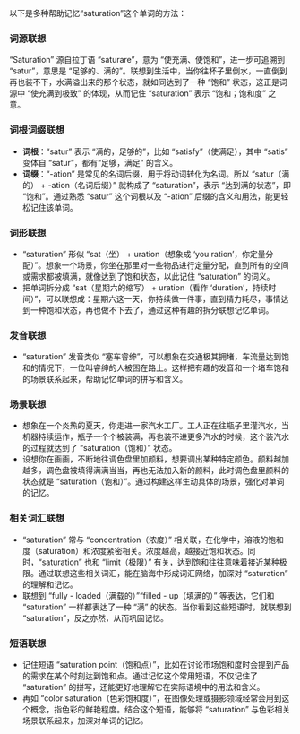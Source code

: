 以下是多种帮助记忆“saturation”这个单词的方法：

### 词源联想
“Saturation” 源自拉丁语 “saturare”，意为 “使充满、使饱和”，进一步可追溯到 “satur”，意思是 “足够的、满的”。联想到生活中，当你往杯子里倒水，一直倒到再也装不下，水满溢出来的那个状态，就如同达到了一种 “饱和” 状态，这正是词源中 “使充满到极致” 的体现，从而记住 “saturation” 表示 “饱和；饱和度” 之意。

### 词根词缀联想
- **词根**：“satur” 表示 “满的，足够的”，比如 “satisfy”（使满足），其中 “satis” 变体自 “satur”，都有“足够，满足” 的含义。
- **词缀**：“-ation” 是常见的名词后缀，用于将动词转化为名词。所以 “satur（满的） + -ation（名词后缀）” 就构成了 “saturation”，表示 “达到满的状态”，即 “饱和”。通过熟悉 “satur” 这个词根以及 “-ation” 后缀的含义和用法，能更轻松记住该单词。

### 词形联想
- “saturation” 形似 “sat（坐） + uration（想象成 ‘you ration’，你定量分配）”。想象一个场景，你坐在那里对一些物品进行定量分配，直到所有的空间或需求都被填满，就像达到了饱和状态，以此记住 “saturation” 的词义。
- 把单词拆分成 “sat（星期六的缩写） + uration（看作 ‘duration’，持续时间）”，可以联想成：星期六这一天，你持续做一件事，直到精力耗尽，事情达到一种饱和状态，再也做不下去了，通过这种有趣的拆分联想记忆单词。

### 发音联想
- “saturation” 发音类似 “塞车睿绅”，可以想象在交通极其拥堵，车流量达到饱和的情况下，一位叫睿绅的人被困在路上。这样把有趣的发音和一个堵车饱和的场景联系起来，帮助记忆单词的拼写和含义。

### 场景联想
- 想象在一个炎热的夏天，你走进一家汽水工厂。工人正在往瓶子里灌汽水，当机器持续运作，瓶子一个个被装满，再也装不进更多汽水的时候，这个装汽水的过程就达到了 “saturation（饱和）” 状态。
- 设想你在画画，不断地往调色盘里加颜料，想要调出某种特定颜色。颜料越加越多，调色盘被填得满满当当，再也无法加入新的颜料，此时调色盘里颜料的状态就是 “saturation（饱和）”。通过构建这样生动具体的场景，强化对单词的记忆。

### 相关词汇联想
- “saturation” 常与 “concentration（浓度）” 相关联，在化学中，溶液的饱和度（saturation）和浓度紧密相关。浓度越高，越接近饱和状态。同时，“saturation” 也和 “limit（极限）” 有关，达到饱和往往意味着接近某种极限。通过联想这些相关词汇，能在脑海中形成词汇网络，加深对 “saturation” 的理解和记忆。
- 联想到 “fully - loaded（满载的）”“filled - up（填满的）” 等表达，它们和 “saturation” 一样都表达了一种 “满” 的状态。当你看到这些短语时，就联想到 “saturation”，反之亦然，从而巩固记忆。

### 短语联想
- 记住短语 “saturation point（饱和点）”，比如在讨论市场饱和度时会提到产品的需求在某个时刻达到饱和点。通过记忆这个常用短语，不仅记住了 “saturation” 的拼写，还能更好地理解它在实际语境中的用法和含义。
- 再如 “color saturation（色彩饱和度）”，在图像处理或摄影领域经常会用到这个概念，指色彩的鲜艳程度。结合这个短语，能够将 “saturation” 与色彩相关场景联系起来，加深对单词的记忆。 